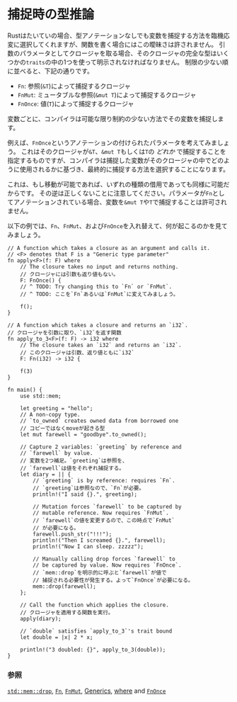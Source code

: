 <!--
# As input parameters
-->
# 捕捉時の型推論

<!--
While Rust chooses how to capture variables on the fly mostly without type
annotation, this ambiguity is not allowed when writing functions. When
taking a closure as an input parameter, the closure's complete type must be
annotated using one of a few `traits`. In order of decreasing restriction,
they are:
-->

Rustはたいていの場合、型アノテーションなしでも変数を捕捉する方法を臨機応変に選択してくれますが、関数を書く場合にはこの曖昧さは許されません。
引数のパラメータとしてクロージャを取る場合、そのクロージャの完全な型はいくつかの`traits`の中の1つを使って明示されなければなりません。
制限の少ない順に並べると、下記の通りです。

<!--
* `Fn`: the closure captures by reference (`&T`)
* `FnMut`: the closure captures by mutable reference (`&mut T`)
* `FnOnce`: the closure captures by value (`T`)
-->

* `Fn`: 参照(`&T`)によって捕捉するクロージャ
* `FnMut`: ミュータブルな参照(`&mut T`)によって捕捉するクロージャ
* `FnOnce`: 値(`T`)によって捕捉するクロージャ

<!--
On a variable-by-variable basis, the compiler will capture variables in the
least restrictive manner possible.
-->

変数ごとに、コンパイラは可能な限り制約の少ない方法でその変数を捕捉します。

<!--
For instance, consider a parameter annotated as `FnOnce`. This specifies
that the closure *may* capture by `&T`, `&mut T`, or `T`, but the compiler
will ultimately choose based on how the captured variables are used in the
closure.
-->

例えば、`FnOnce`というアノテーションの付けられたパラメータを考えてみましょう。
これはそのクロージャが`&T`、`&mut T`もしくは`T`の *どれか* で捕捉することを指定するものですが、コンパイラは捕捉した変数がそのクロージャの中でどのように使用されるかに基づき、最終的に捕捉する方法を選択することになります。

<!--
This is because if a move is possible, then any type of borrow should also
be possible. Note that the reverse is not true. If the parameter is
annotated as `Fn`, then capturing variables by `&mut T` or `T` are not
allowed.
-->

これは、もし移動が可能であれば、いずれの種類の借用であっても同様に可能だからです。
その逆は正しくないことに注意してください。パラメータが`Fn`としてアノテーションされている場合、変数を`&mut T`や`T`で捕捉することは許可されません。

<!--
In the following example, try swapping the usage of `Fn`, `FnMut`, and
`FnOnce` to see what happens:
-->

以下の例では、`Fn`、`FnMut`、および`FnOnce`を入れ替えて、何が起こるのかを見てみましょう。

```rust,editable
// A function which takes a closure as an argument and calls it.
// <F> denotes that F is a "Generic type parameter"
fn apply<F>(f: F) where
    // The closure takes no input and returns nothing.
    // クロージャには引数も返り値もない。
    F: FnOnce() {
    // ^ TODO: Try changing this to `Fn` or `FnMut`.
    // ^ TODO: ここを`Fn`あるいは`FnMut`に変えてみましょう。

    f();
}

// A function which takes a closure and returns an `i32`.
// クロージャを引数に取り、`i32`を返す関数
fn apply_to_3<F>(f: F) -> i32 where
    // The closure takes an `i32` and returns an `i32`.
    // このクロージャは引数、返り値ともに`i32`
    F: Fn(i32) -> i32 {

    f(3)
}

fn main() {
    use std::mem;

    let greeting = "hello";
    // A non-copy type.
    // `to_owned` creates owned data from borrowed one
    // コピーではなくmoveが起きる型
    let mut farewell = "goodbye".to_owned();

    // Capture 2 variables: `greeting` by reference and
    // `farewell` by value.
    // 変数を2つ補足。`greeting`は参照を、
    // `farewell`は値をそれぞれ捕捉する。
    let diary = || {
        // `greeting` is by reference: requires `Fn`.
        // `greeting`は参照なので、`Fn`が必要。
        println!("I said {}.", greeting);

        // Mutation forces `farewell` to be captured by
        // mutable reference. Now requires `FnMut`.
        // `farewell`の値を変更するので、この時点で`FnMut`
        // が必要になる。
        farewell.push_str("!!!");
        println!("Then I screamed {}.", farewell);
        println!("Now I can sleep. zzzzz");

        // Manually calling drop forces `farewell` to
        // be captured by value. Now requires `FnOnce`.
        // `mem::drop`を明示的に呼ぶと`farewell`が値で
        // 捕捉される必要性が発生する。よって`FnOnce`が必要になる。
        mem::drop(farewell);
    };

    // Call the function which applies the closure.
    // クロージャを適用する関数を実行。
    apply(diary);

    // `double` satisfies `apply_to_3`'s trait bound
    let double = |x| 2 * x;

    println!("3 doubled: {}", apply_to_3(double));
}
```

<!--
### See also:
-->
### 参照

[`std::mem::drop`][drop], [`Fn`][fn], [`FnMut`][fnmut], [Generics][generics], [where][where] and [`FnOnce`][fnonce]

[drop]: https://doc.rust-lang.org/std/mem/fn.drop.html
[fn]: https://doc.rust-lang.org/std/ops/trait.Fn.html
[fnmut]: https://doc.rust-lang.org/std/ops/trait.FnMut.html
[fnonce]: https://doc.rust-lang.org/std/ops/trait.FnOnce.html
[generics]: ../../generics.md
[where]: ../../generics/where.md
